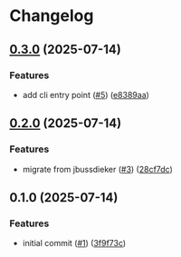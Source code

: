 # Changelog

## [0.3.0](https://github.com/jbussdieker/jbussdieker-project/compare/v0.2.0...v0.3.0) (2025-07-14)


### Features

* add cli entry point ([#5](https://github.com/jbussdieker/jbussdieker-project/issues/5)) ([e8389aa](https://github.com/jbussdieker/jbussdieker-project/commit/e8389aabafc17fff342ff5e9b808d2b44230dbef))

## [0.2.0](https://github.com/jbussdieker/jbussdieker-project/compare/v0.1.0...v0.2.0) (2025-07-14)


### Features

* migrate from jbussdieker ([#3](https://github.com/jbussdieker/jbussdieker-project/issues/3)) ([28cf7dc](https://github.com/jbussdieker/jbussdieker-project/commit/28cf7dc946d69919b1e619da627e1635c734aba4))

## 0.1.0 (2025-07-14)


### Features

* initial commit ([#1](https://github.com/jbussdieker/jbussdieker-project/issues/1)) ([3f9f73c](https://github.com/jbussdieker/jbussdieker-project/commit/3f9f73c84268255ab2d819e1fab9628ddd5259dc))
